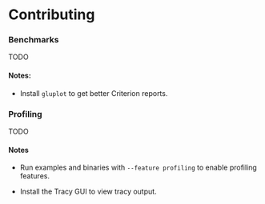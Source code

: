 # Contributing

### Benchmarks

TODO

#### Notes:

-   Install `gluplot` to get better Criterion reports.

### Profiling

TODO

#### Notes

-   Run examples and binaries with `--feature profiling` to enable profiling features.

-   Install the Tracy GUI to view tracy output.